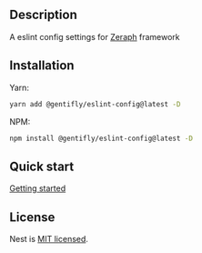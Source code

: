 ## Description

A eslint config settings for [Zeraph](https://github.com/gentifly/zeraph) framework

## Installation

Yarn:

```sh
yarn add @gentifly/eslint-config@latest -D
```

NPM:

```sh
npm install @gentifly/eslint-config@latest -D
```
## Quick start

[Getting started](docs/getting-started.md)

## License

Nest is [MIT licensed](LICENSE).
